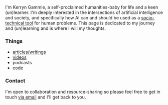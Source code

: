 I'm Kerryn Gammie, a self-proclaimed humanities-baby for life and a keen (un)learner. I'm deeply interested in the intersections of artificial intelligence and society, and specifically how AI can and should be used as a [socio-technical tool](https://arxiv.org/abs/2007.04068) for human problems. This page is dedicated to my journey and (un)learning and is where I will my thoughts.

### Things

- [articles/writings](https://kgamm.medium.com/)
- [videos](https://github.com/elevsev/kgammie.github.io/blob/gh-pages/videos.md) 
- podcasts
- code


### Contact

I'm open to collaboration and resource-sharing so please feel free to get in touch [via email](kgammie94@gmail.com) and I'll get back to you.
